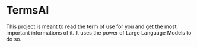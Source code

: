 # TermsAI
This project is meant to read the term of use for you and get the most important informations of it. It uses the power of Large Language Models to do so.
